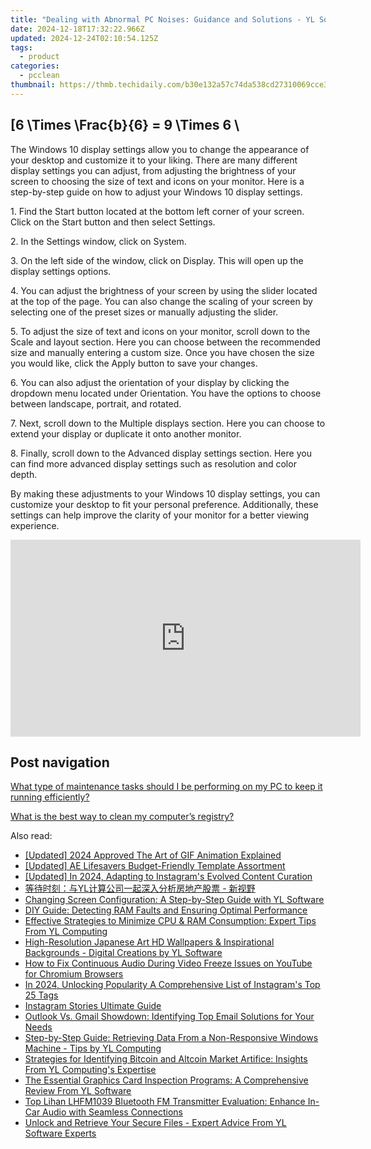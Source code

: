 ```yaml
---
title: "Dealing with Abnormal PC Noises: Guidance and Solutions - YL Software Insights"
date: 2024-12-18T17:32:22.966Z
updated: 2024-12-24T02:10:54.125Z
tags:
  - product
categories:
  - pcclean
thumbnail: https://thmb.techidaily.com/b30e132a57c74da538cd27310069cce3986f42cbd47e2bf72282d9f64808baa3.jpg
---
```


## \[6 \Times \Frac{b}{6} = 9 \Times 6 \

The Windows 10 display settings allow you to change the appearance of your desktop and customize it to your liking. There are many different display settings you can adjust, from adjusting the brightness of your screen to choosing the size of text and icons on your monitor. Here is a step-by-step guide on how to adjust your Windows 10 display settings. 

1\. Find the Start button located at the bottom left corner of your screen. Click on the Start button and then select Settings.

2\. In the Settings window, click on System.

3\. On the left side of the window, click on Display. This will open up the display settings options. 

4\. You can adjust the brightness of your screen by using the slider located at the top of the page. You can also change the scaling of your screen by selecting one of the preset sizes or manually adjusting the slider.

5\. To adjust the size of text and icons on your monitor, scroll down to the Scale and layout section. Here you can choose between the recommended size and manually entering a custom size. Once you have chosen the size you would like, click the Apply button to save your changes.

6\. You can also adjust the orientation of your display by clicking the dropdown menu located under Orientation. You have the options to choose between landscape, portrait, and rotated.

7\. Next, scroll down to the Multiple displays section. Here you can choose to extend your display or duplicate it onto another monitor.

8\. Finally, scroll down to the Advanced display settings section. Here you can find more advanced display settings such as resolution and color depth. 

By making these adjustments to your Windows 10 display settings, you can customize your desktop to fit your personal preference. Additionally, these settings can help improve the clarity of your monitor for a better viewing experience.

<!-- affiliate ads begin -->
<iframe width="560" height="315" src="https://www.youtube.com/embed/_SbYznUy_zY?si=ThBkP934r3mizi48" title="YouTube video player" frameborder="0" allow="accelerometer; autoplay; clipboard-write; encrypted-media; gyroscope; picture-in-picture; web-share" referrerpolicy="strict-origin-when-cross-origin" allowfullscreen></iframe>
<!-- affiliate ads end -->

## Post navigation

[What type of maintenance tasks should I be performing on my PC to keep it running efficiently?](https://tools.techidaily.com/pcclean/products/)

[What is the best way to clean my computer’s registry?](https://tools.techidaily.com/pcclean/products/)

<ins class="adsbygoogle"
     style="display:block"
     data-ad-format="autorelaxed"
     data-ad-client="ca-pub-7571918770474297"
     data-ad-slot="1223367746"></ins>

<ins class="adsbygoogle"
     style="display:block"
     data-ad-client="ca-pub-7571918770474297"
     data-ad-slot="8358498916"
     data-ad-format="auto"
     data-full-width-responsive="true"></ins>

<span class="atpl-alsoreadstyle">Also read:</span>
<div><ul>
<li><a href="https://fox-boxes.techidaily.com/updated-2024-approved-the-art-of-gif-animation-explained/"><u>[Updated] 2024 Approved The Art of GIF Animation Explained</u></a></li>
<li><a href="https://extra-resources.techidaily.com/updated-ae-lifesavers-budget-friendly-template-assortment/"><u>[Updated] AE Lifesavers Budget-Friendly Template Assortment</u></a></li>
<li><a href="https://instagram-videos.techidaily.com/updated-in-2024-adapting-to-instagrams-evolved-content-curation/"><u>[Updated] In 2024, Adapting to Instagram's Evolved Content Curation</u></a></li>
<li><a href="https://win-cloud.techidaily.com/1732515093796-yl/"><u>等待时刻：与YL计算公司一起深入分析房地产股票 - 新视野</u></a></li>
<li><a href="https://win-cloud.techidaily.com/changing-screen-configuration-a-step-by-step-guide-with-yl-software/"><u>Changing Screen Configuration: A Step-by-Step Guide with YL Software</u></a></li>
<li><a href="https://win-cloud.techidaily.com/diy-guide-detecting-ram-faults-and-ensuring-optimal-performance/"><u>DIY Guide: Detecting RAM Faults and Ensuring Optimal Performance</u></a></li>
<li><a href="https://win-cloud.techidaily.com/effective-strategies-to-minimize-cpu-and-ram-consumption-expert-tips-from-yl-computing/"><u>Effective Strategies to Minimize CPU & RAM Consumption: Expert Tips From YL Computing</u></a></li>
<li><a href="https://win-cloud.techidaily.com/high-resolution-japanese-art-hd-wallpapers-and-inspirational-backgrounds-digital-creations-by-yl-software/"><u>High-Resolution Japanese Art HD Wallpapers & Inspirational Backgrounds - Digital Creations by YL Software</u></a></li>
<li><a href="https://program-issues.techidaily.com/how-to-fix-continuous-audio-during-video-freeze-issues-on-youtube-for-chromium-browsers/"><u>How to Fix Continuous Audio During Video Freeze Issues on YouTube for Chromium Browsers</u></a></li>
<li><a href="https://instagram-video-recordings.techidaily.com/in-2024-unlocking-popularity-a-comprehensive-list-of-instagrams-top-25-tags/"><u>In 2024, Unlocking Popularity A Comprehensive List of Instagram's Top 25 Tags</u></a></li>
<li><a href="https://instagram-video-files.techidaily.com/instagram-stories-ultimate-guide/"><u>Instagram Stories Ultimate Guide</u></a></li>
<li><a href="https://buynow-reviews.techidaily.com/outlook-vs-gmail-showdown-identifying-top-email-solutions-for-your-needs/"><u>Outlook Vs. Gmail Showdown: Identifying Top Email Solutions for Your Needs</u></a></li>
<li><a href="https://win-cloud.techidaily.com/step-by-step-guide-retrieving-data-from-a-non-responsive-windows-machine-tips-by-yl-computing/"><u>Step-by-Step Guide: Retrieving Data From a Non-Responsive Windows Machine - Tips by YL Computing</u></a></li>
<li><a href="https://fox-tls.techidaily.com/strategies-for-identifying-bitcoin-and-altcoin-market-artifice-insights-from-yl-computings-expertise/"><u>Strategies for Identifying Bitcoin and Altcoin Market Artifice: Insights From YL Computing's Expertise</u></a></li>
<li><a href="https://win-cloud.techidaily.com/the-essential-graphics-card-inspection-programs-a-comprehensive-review-from-yl-software/"><u>The Essential Graphics Card Inspection Programs: A Comprehensive Review From YL Software</u></a></li>
<li><a href="https://location-fake.techidaily.com/top-lihan-lhfm1039-bluetooth-fm-transmitter-evaluation-enhance-in-car-audio-with-seamless-connections/"><u>Top Lihan LHFM1039 Bluetooth FM Transmitter Evaluation: Enhance In-Car Audio with Seamless Connections</u></a></li>
<li><a href="https://win-cloud.techidaily.com/unlock-and-retrieve-your-secure-files-expert-advice-from-yl-software-experts/"><u>Unlock and Retrieve Your Secure Files - Expert Advice From YL Software Experts</u></a></li>
</ul></div>

